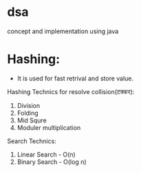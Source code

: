 # dsa
concept and implementation using java

# Hashing:
 - It is used for fast retrival and store value.

Hashing Technics for resolve collision(टक्कर):
1. Division
2. Folding 
3. Mid Squre
4. Moduler multiplication

Search Technics:
1. Linear Search - O(n)
2. Binary Search - O(log n)

